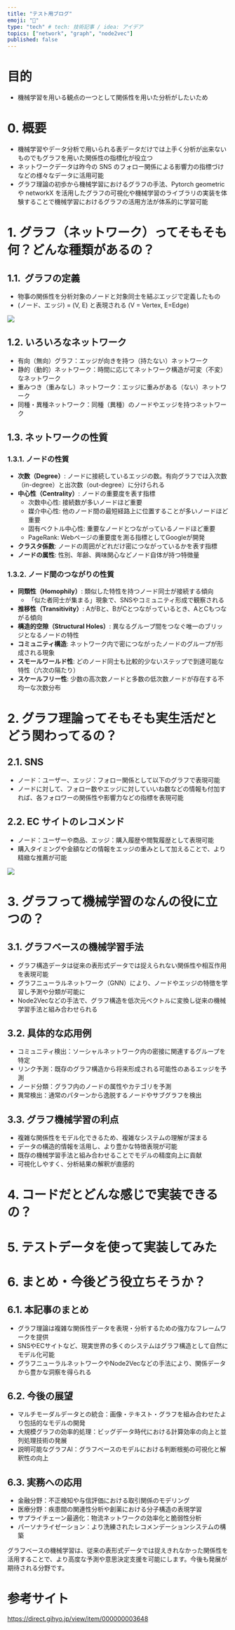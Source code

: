 ```yaml
---
title: "テスト用ブログ"
emoji: "🐡"
type: "tech" # tech: 技術記事 / idea: アイデア
topics: ["network", "graph", "node2vec"]
published: false
---
```


# 目的

- 機械学習を用いる観点の一つとして関係性を用いた分析がしたいため

# 0. 概要

- 機械学習やデータ分析で用いられる表データだけでは上手く分析が出来ないものでもグラフを用いた関係性の指標化が役立つ
- ネットワークデータは昨今の SNS のフォロー関係による影響力の指標づけなどの様々なデータに活用可能
- グラフ理論の初歩から機械学習におけるグラフの手法、Pytorch geometric や networkX を活用したグラフの可視化や機械学習のライブラリの実装を体験することで機械学習におけるグラフの活用方法が体系的に学習可能

# 1. グラフ（ネットワーク）ってそもそも何？どんな種類があるの？

## 1.1.  グラフの定義

- 物事の関係性を分析対象のノードと対象同士を結ぶエッジで定義したもの
- (ノード、エッジ) = (V, E) と表現される (V = Vertex, E=Edge)

![](/images/network-connection/follow_followee_relations.png)

## 1.2. いろいろなネットワーク

- 有向（無向）グラフ：エッジが向きを持つ（持たない）ネットワーク
- 静的（動的）ネットワーク：時間に応じてネットワーク構造が可変（不変）なネットワーク
- 重みつき（重みなし）ネットワーク：エッジに重みがある（ない）ネットワーク
- 同種・異種ネットワーク：同種（異種）のノードやエッジを持つネットワーク

## 1.3. ネットワークの性質

### 1.3.1. ノードの性質

- **次数（Degree）**: ノードに接続しているエッジの数。有向グラフでは入次数（in-degree）と出次数（out-degree）に分けられる
- **中心性（Centrality）**: ノードの重要度を表す指標
  - 次数中心性: 接続数が多いノードほど重要
  - 媒介中心性: 他のノード間の最短経路上に位置することが多いノードほど重要
  - 固有ベクトル中心性: 重要なノードとつながっているノードほど重要
  - PageRank: Webページの重要度を測る指標としてGoogleが開発
- **クラスタ係数**: ノードの周囲がどれだけ密につながっているかを表す指標
- **ノードの属性**: 性別、年齢、興味関心などノード自体が持つ特徴量

### 1.3.2. ノード間のつながりの性質

- **同類性（Homophily）**: 類似した特性を持つノード同士が接続する傾向
  - 「似た者同士が集まる」現象で、SNSやコミュニティ形成で観察される
- **推移性（Transitivity）**: AがBと、BがCとつながっているとき、AとCもつながる傾向
- **構造的空隙（Structural Holes）**: 異なるグループ間をつなぐ唯一のブリッジとなるノードの特性
- **コミュニティ構造**: ネットワーク内で密につながったノードのグループが形成される現象
- **スモールワールド性**: どのノード同士も比較的少ないステップで到達可能な特性（六次の隔たり）
- **スケールフリー性**: 少数の高次数ノードと多数の低次数ノードが存在する不均一な次数分布

# 2. グラフ理論ってそもそも実生活だとどう関わってるの？

## 2.1. SNS

- ノード：ユーザー、エッジ：フォロー関係として以下のグラフで表現可能
- ノードに対して、フォロー数やエッジに対していいね数などの情報も付加すれば、各フォロワーの関係性や影響力などの指標を表現可能

## 2.2. EC サイトのレコメンド
- ノード：ユーザーや商品、エッジ：購入履歴や閲覧履歴として表現可能
- 購入タイミングや金額などの情報をエッジの重みとして加えることで、より精緻な推薦が可能

![](/images/network-connection/ec_recommendation_graph.png)

# 3. グラフって機械学習のなんの役に立つの？
## 3.1. グラフベースの機械学習手法

- グラフ構造データは従来の表形式データでは捉えられない関係性や相互作用を表現可能
- グラフニューラルネットワーク（GNN）により、ノードやエッジの特徴を学習し予測や分類が可能に
- Node2Vecなどの手法で、グラフ構造を低次元ベクトルに変換し従来の機械学習手法と組み合わせられる

## 3.2. 具体的な応用例

- コミュニティ検出：ソーシャルネットワーク内の密接に関連するグループを特定
- リンク予測：既存のグラフ構造から将来形成される可能性のあるエッジを予測
- ノード分類：グラフ内のノードの属性やカテゴリを予測
- 異常検出：通常のパターンから逸脱するノードやサブグラフを検出

## 3.3. グラフ機械学習の利点

- 複雑な関係性をモデル化できるため、複雑なシステムの理解が深まる
- データの構造的情報を活用し、より豊かな特徴表現が可能
- 既存の機械学習手法と組み合わせることでモデルの精度向上に貢献
- 可視化しやすく、分析結果の解釈が直感的

# 4. コードだとどんな感じで実装できるの？

# 5. テストデータを使って実装してみた

# 6. まとめ・今後どう役立ちそうか？

## 6.1. 本記事のまとめ

- グラフ理論は複雑な関係性データを表現・分析するための強力なフレームワークを提供
- SNSやECサイトなど、現実世界の多くのシステムはグラフ構造として自然にモデル化可能
- グラフニューラルネットワークやNode2Vecなどの手法により、関係データから豊かな洞察を得られる

## 6.2. 今後の展望

- マルチモーダルデータとの統合：画像・テキスト・グラフを組み合わせたより包括的なモデルの開発
- 大規模グラフの効率的処理：ビッグデータ時代における計算効率の向上と並列処理技術の発展
- 説明可能なグラフAI：グラフベースのモデルにおける判断根拠の可視化と解釈性の向上

## 6.3. 実務への応用

- 金融分野：不正検知や与信評価における取引関係のモデリング
- 医療分野：疾患間の関連性分析や創薬における分子構造の表現学習
- サプライチェーン最適化：物流ネットワークの効率化と脆弱性分析
- パーソナライゼーション：より洗練されたレコメンデーションシステムの構築

グラフベースの機械学習は、従来の表形式データでは捉えきれなかった関係性を活用することで、より高度な予測や意思決定支援を可能にします。今後も発展が期待される分野です。
# 参考サイト

https://direct.gihyo.jp/view/item/000000003648